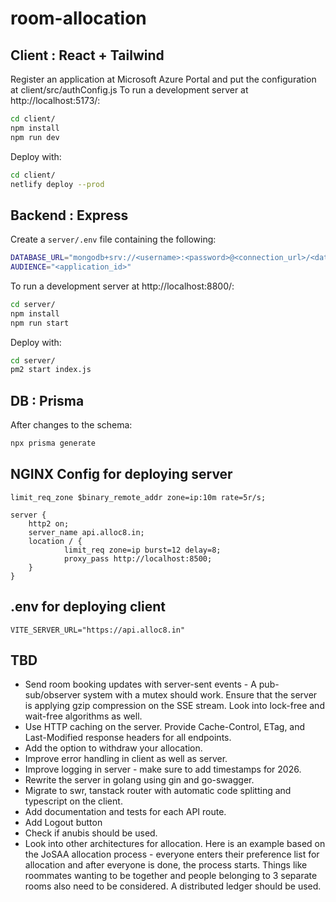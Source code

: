 # room-allocation

## Client : React + Tailwind

Register an application at Microsoft Azure Portal and put the configuration at client/src/authConfig.js
To run a development server at http://localhost:5173/:

```sh
cd client/
npm install
npm run dev
```

Deploy with:

```sh
cd client/
netlify deploy --prod
```

## Backend : Express

Create a `server/.env` file containing the following:
```sh
DATABASE_URL="mongodb+srv://<username>:<password>@<connection_url>/<database_name>"
AUDIENCE="<application_id>"
```

To run a development server at http://localhost:8800/:

```sh
cd server/
npm install
npm run start
```

Deploy with:

```sh
cd server/
pm2 start index.js
```

## DB : Prisma

After changes to the schema:
```sh
npx prisma generate
```


## NGINX Config for deploying server
```
limit_req_zone $binary_remote_addr zone=ip:10m rate=5r/s;

server {
    http2 on;
    server_name api.alloc8.in;
    location / {
            limit_req zone=ip burst=12 delay=8;
            proxy_pass http://localhost:8500;
    }
}
```

## .env for deploying client
```
VITE_SERVER_URL="https://api.alloc8.in"
```

## TBD
- Send room booking updates with server-sent events - A pub-sub/observer system with a mutex should work. Ensure that the server is applying gzip compression on the SSE stream. Look into lock-free and wait-free algorithms as well.
- Use HTTP caching on the server. Provide Cache-Control, ETag, and Last-Modified response headers for all endpoints.
- Add the option to withdraw your allocation.
- Improve error handling in client as well as server.
- Improve logging in server - make sure to add timestamps for 2026.
- Rewrite the server in golang using gin and go-swagger.
- Migrate to swr, tanstack router with automatic code splitting and typescript on the client.
- Add documentation and tests for each API route.
- Add Logout button
- Check if anubis should be used.
- Look into other architectures for allocation. Here is an example based on the JoSAA allocation process - everyone enters their preference list for allocation and after everyone is done, the process starts. Things like roommates wanting to be together and people belonging to 3 separate rooms also need to be considered. A distributed ledger should be used.
